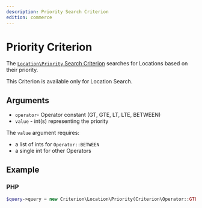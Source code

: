```yaml
---
description: Priority Search Criterion
edition: commerce
---
```


# Priority Criterion

The [`Location\Priority` Search Criterion](../../api/php_api/php_api_reference/classes/Ibexa-Contracts-Core-Repository-Values-Content-Query-Criterion-Location-Priority.html)
searches for Locations based on their priority.

This Criterion is available only for Location Search.

## Arguments

- `operator`- Operator constant (GT, GTE, LT, LTE, BETWEEN)
- `value` - int(s) representing the priority

The `value` argument requires:

- a list of ints for `Operator::BETWEEN`
- a single int for other Operators

## Example

### PHP

``` php
$query->query = new Criterion\Location\Priority(Criterion\Operator::GTE, 50);
```
